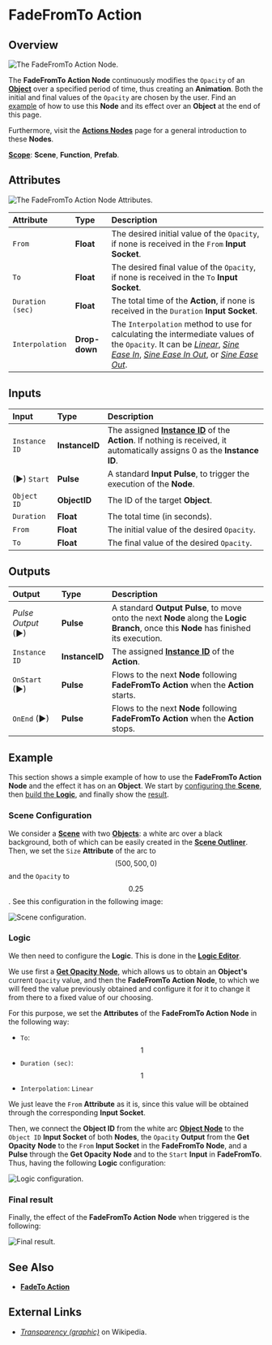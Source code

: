 # FadeFromTo Action

## Overview

![The FadeFromTo Action Node.](../../.gitbook/assets/fadefromtoaction20241.png)

The **FadeFromTo Action Node** continuously modifies the `Opacity` of an [**Object**](../../objects-and-types/scene-objects/README.md) over a specified period of time, thus creating an **Animation**. Both the initial and final values of the `Opacity` are chosen by the user. Find an [example](#example) of how to use this **Node** and its effect over an **Object** at the end of this page.

Furthermore, visit the [**Actions Nodes**](README.md) page for a general introduction to these **Nodes**.

[**Scope**](../overview.md#scopes): **Scene**, **Function**, **Prefab**.

## Attributes

![The FadeFromTo Action Node Attributes.](../../.gitbook/assets/fadefromtoactionatts20241.png)

| Attribute | Type | Description |
| :--- | :--- | :--- |
| `From` | **Float** | The desired initial value of the `Opacity`, if none is received in the `From` **Input Socket**. |
| `To` | **Float** | The desired final value of the `Opacity`, if none is received in the `To` **Input Socket**. |
| `Duration (sec)` | **Float** | The total time of the **Action**, if none is received in the `Duration` **Input Socket**. |
| `Interpolation` | **Drop-down** | The `Interpolation` method to use for calculating the intermediate values of the `Opacity`. It can be [*Linear*](https://en.wikipedia.org/wiki/Linear_interpolation), [*Sine Ease In*](https://easings.net/#easeInSine), [*Sine Ease In Out*](https://easings.net/#easeInOutSine), or [*Sine Ease Out*](https://easings.net/#easeOutSine). |

## Inputs

| Input | Type | Description |
| :--- | :--- | :--- |
| `Instance ID` | **InstanceID** | The assigned [**Instance ID**](README.md#instance-id) of the **Action**. If nothing is received, it automatically assigns 0 as the **Instance ID**. |
| \(►\) `Start` | **Pulse** | A standard **Input Pulse**, to trigger the execution of the **Node**. |
| `Object ID` | **ObjectID** | The ID of the target **Object**. |
| `Duration` | **Float** | The total time \(in seconds\). |
| `From` | **Float** | The initial value of the desired `Opacity`. |
| `To` | **Float** | The final value of the desired `Opacity`. |

## Outputs

| Output | Type | Description |
| :--- | :--- | :--- |
| _Pulse Output_ \(►\) | **Pulse** | A standard **Output Pulse**, to move onto the next **Node** along the **Logic Branch**, once this **Node** has finished its execution. |
| `Instance ID` | **InstanceID** | The assigned [**Instance ID**](README.md#instance-id) of the **Action**. |
| `OnStart` \(►\) | **Pulse** | Flows to the next **Node** following **FadeFromTo Action** when the **Action** starts. |
| `OnEnd` \(►\) | **Pulse** | Flows to the next **Node** following **FadeFromTo Action** when the **Action** stops. |

## Example

This section shows a simple example of how to use the **FadeFromTo Action** **Node** and the effect it has on an **Object**. We start by [configuring the **Scene**](#scene-configuration), then [build the **Logic**](#logic), and finally show the [result](#final-result).

### Scene Configuration

We consider a [**Scene**](../../objects-and-types/project-objects/scene.md) with two [**Objects**](../../objects-and-types/scene-objects/README.md): a white arc over a black background, both of which can be easily created in the [**Scene Outliner**](../../modules/scene-outliner.md). Then, we set the `Size` **Attribute** of the arc to $$(500, 500, 0)$$ and the `Opacity` to $$0.25$$. See this configuration in the following image:

![Scene configuration.](../../.gitbook/assets/examplesactions/ExampleFadeFromTo_1.png)

### Logic

We then need to configure the **Logic**. This is done in the [**Logic Editor**](../../modules/logic-editor/README.md).

We use first a [**Get Opacity** **Node**](../incari/object/get-opacity.md), which allows us to obtain an **Object's** current `Opacity` value, and then the **FadeFromTo Action** **Node**, to which we will feed the value previously obtained and configure it for it to change it from there to a fixed value of our choosing.

For this purpose, we set the **Attributes** of the **FadeFromTo Action** **Node** in the following way:

* `To`: $$1$$ 
* `Duration (sec)`: $$1$$ 
* `Interpolation`: `Linear`

We just leave the `From` **Attribute** as it is, since this value will be obtained through the corresponding **Input Socket**.

Then, we connect the **Object ID** from the white arc [**Object Node**](../../objects-and-types/scene-objects/README.md#objects-in-the-logic) to the `Object ID` **Input Socket** of both **Nodes**, the `Opacity` **Output** from the **Get Opacity** **Node** to the `From` **Input Socket** in the **FadeFromTo** **Node**, and a **Pulse** through the **Get Opacity** **Node** and to the `Start` **Input** in **FadeFromTo**. Thus, having the following **Logic** configuration: 

![Logic configuration.](../../.gitbook/assets/examplesactions/ExampleFadeFromTo_2.png)

### Final result

Finally, the effect of the **FadeFromTo Action** **Node** when triggered is the following:

![Final result.](../../.gitbook/assets/examplesactions/ExampleFadeFromTo_3.gif)



## See Also

* [**FadeTo Action**](fadetoaction.md)

## External Links

* [_Transparency \(graphic\)_](https://en.wikipedia.org/wiki/Transparency_%28graphic%29) on Wikipedia.

